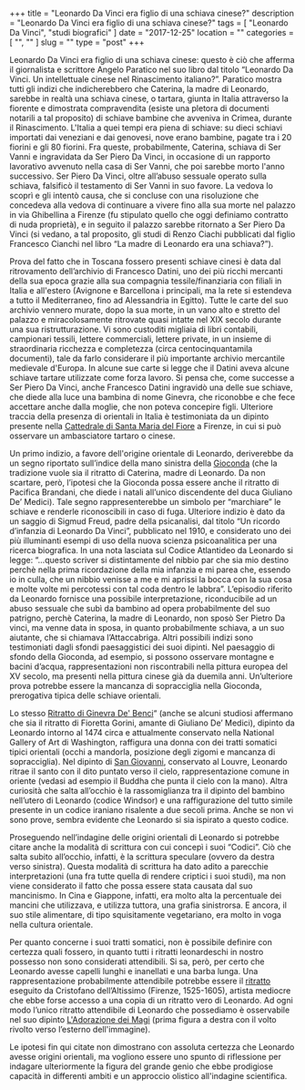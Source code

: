 +++
title = "Leonardo Da Vinci era figlio di una schiava cinese?"
description = "Leonardo Da Vinci era figlio di una schiava cinese?"
tags = [ "Leonardo Da Vinci", "studi biografici" ]
date = "2017-12-25"
location = ""
categories = [
  "",
  ""
]
slug = ""
type = "post"
+++

Leonardo Da Vinci era figlio di una schiava cinese: questo è ciò che afferma il giornalista e scrittore Angelo Paratico nel suo libro dal titolo “Leonardo Da Vinci. Un intellettuale cinese nel Rinascimento italiano?”. Paratico mostra tutti gli indizi che indicherebbero che Caterina, la madre di Leonardo, sarebbe in realtà una schiava cinese, o tartara, giunta in Italia attraverso la fiorente e dimostrata compravendita (esiste una pletora di documenti notarili a tal proposito) di schiave bambine che avveniva in Crimea, durante il Rinascimento. L'Italia a quei tempi era piena di schiave: su dieci schiavi importati dai veneziani e dai genovesi, nove erano bambine, pagate tra i 20 fiorini e gli 80 fiorini. Fra queste, probabilmente, Caterina, schiava di Ser Vanni e ingravidata da Ser Piero Da Vinci, in occasione di un rapporto lavorativo avvenuto nella casa di Ser Vanni, che poi sarebbe morto l'anno successivo. Ser Piero Da Vinci, oltre all’abuso sessuale operato sulla schiava, falsificò il testamento di Ser Vanni in suo favore. La vedova lo scoprì e gli intentò causa, che si concluse con una risoluzione che concedeva alla vedova di continuare a vivere fino alla sua morte nel palazzo in via Ghibellina a Firenze (fu stipulato quello che oggi definiamo contratto di nuda proprietà), e in seguito il palazzo sarebbe ritornato a Ser Piero Da Vinci (si vedano, a tal proposito, gli studi di Renzo Ciachi pubblicati dal figlio Francesco Cianchi nel libro “La madre di Leonardo era una schiava?”).

Prova del fatto che in Toscana fossero presenti schiave cinesi è data dal ritrovamento dell’archivio di Francesco Datini, uno dei più ricchi mercanti della sua epoca grazie alla sua compagnia tessile/finanziaria con filiali in Italia e all'estero (Avignone e Barcellona i principali, ma la rete si estendeva a tutto il Mediterraneo, fino ad Alessandria in Egitto). Tutte le carte del suo archivio vennero murate, dopo la sua morte, in un vano alto e stretto del palazzo e miracolosamente ritrovate quasi intatte nel XIX secolo durante una sua ristrutturazione. Vi sono custoditi migliaia di libri contabili, campionari tessili, lettere commerciali, lettere private, in un insieme di straordinaria ricchezza e completezza (circa centocinquantamila documenti), tale da farlo considerare il più importante archivio mercantile medievale d'Europa. In alcune sue carte si legge che il Datini aveva alcune schiave tartare utilizzate come forza lavoro. Si pensa che, come successe a Ser Piero Da Vinci, anche Francesco Datini ingravidò una delle sue schiave, che diede alla luce una bambina di nome Ginevra, che riconobbe e che fece accettare anche dalla moglie, che non poteva concepire figli. Ulteriore traccia della presenza di orientali in Italia è testimoniata da un dipinto presente nella [Cattedrale di Santa Maria del Fiore](https://it.wikipedia.org/wiki/Cattedrale_di_Santa_Maria_del_Fiore) a Firenze, in cui si può osservare un ambasciatore tartaro o cinese.

Un primo indizio, a favore dell'origine orientale di Leonardo, deriverebbe da un segno riportato sull’indice della mano sinistra della [Gioconda](https://it.wikipedia.org/wiki/Gioconda) (che la tradizione vuole sia il ritratto di Caterina, madre di Leonardo. Da non scartare, però, l’ipotesi che la Gioconda possa essere anche il ritratto di Pacifica Brandani, che diede i natali all’unico discendente del duca Giuliano De’ Medici). Tale segno rappresenterebbe un simbolo per “marchiare” le schiave e renderle riconoscibili in caso di fuga. 
Ulteriore indizio è dato da un saggio di Sigmud Freud, padre della psicanalisi, dal titolo “Un ricordo d’infanzia di Leonardo Da Vinci”, pubblicato nel 1910, e considerato uno dei più illuminanti esempi di uso della nuova scienza psicoanalitica per una ricerca biografica. In una nota lasciata sul Codice Atlantideo da Leonardo si legge: “…questo scriver si distintamente del nibbio par che sia mio destino perchè nella prima ricordazione della mia infanzia e mi parea che, essendo io in culla, che un nibbio venisse a me e mi aprissi la bocca con la sua cosa e molte volte mi percotessi con tal coda dentro le labbra”. L’episodio riferito da Leonardo fornisce una possibile interpretazione, riconducibile ad un abuso sessuale che subì da bambino ad opera probabilmente del suo patrigno, perchè Caterina, la madre di Leonardo, non sposò Ser Pietro Da vinci, ma venne data in sposa, in quanto probabilmente schiava, a un suo aiutante, che si chiamava l’Attaccabriga. 
Altri possibili indizi sono testimoniati dagli sfondi paesaggistici dei suoi dipinti. Nel paesaggio di sfondo della Gioconda, ad esempio, si possono osservare montagne e bacini d’acqua, rappresentazioni non riscontrabili nella pittura europea del XV secolo, ma presenti  nella pittura cinese già da duemila anni. Un’ulteriore prova potrebbe essere la mancanza di sopracciglia nella Gioconda, prerogativa tipica delle schiave orientali. 

Lo stesso [Ritratto di Ginevra De' Benci](https://it.wikipedia.org/wiki/Ritratto_di_Ginevra_de%27_Benci)“ (anche se alcuni studiosi affermano che sia il ritratto di Fioretta Gorini, amante di Giuliano De’ Medici), dipinto da Leonardo intorno al 1474 circa e attualmente conservato nella National Gallery of Art di Washington, raffigura una donna con dei tratti somatici tipici orientali (occhi a mandorla, posizione degli zigomi e mancanza di sopracciglia). 
Nel dipinto di [San Giovanni](https://it.wikipedia.org/wiki/San_Giovanni_Battista_(Leonardo)), conservato al Louvre, Leonardo ritrae il santo con il dito puntato verso il cielo, rappresentazione comune in oriente (vedasi ad esempio il Buddha che punta il cielo con la mano). Altra curiosità che salta all’occhio è la rassomiglianza tra il dipinto del bambino nell’utero di Leonardo (codice Windsor) e una raffigurazione del tutto simile presente in un codice iraniano risalente a due secoli prima. Anche se non vi sono prove, sembra evidente che Leonardo si sia ispirato a questo codice.

Proseguendo nell’indagine delle origini orientali di Leonardo si potrebbe citare anche la modalità di scrittura con cui concepì i suoi “Codici”. Ciò che salta subito all’occhio, infatti, è la scrittura speculare (ovvero da destra verso sinistra). Questa modalità di scrittura ha dato adito a parecchie interpretazioni (una fra tutte quella di rendere criptici i suoi studi), ma non viene considerato il fatto che possa essere stata causata dal suo mancinismo. In Cina e Giappone, infatti, era molto alta la percentuale dei mancini che utilizzava, e utilizza tuttora, una grafia sinistrorsa. E ancora, il suo stile alimentare, di tipo squisitamente vegetariano, era molto in voga nella cultura orientale.

Per quanto concerne i suoi tratti somatici, non è possibile definire con certezza quali fossero, in quanto tutti i ritratti leonardeschi in nostro possesso non sono considerati attendibili. Si sa, però, per certo che Leonardo avesse capelli lunghi e inanellati e una barba lunga. Una rappresentazione probabilmente attendibile potrebbe essere il [ritratto](https://commons.wikimedia.org/wiki/File:Cristofano_dell%27altissimo,_leonardo_da_vinci,_ante_1568,_02.JPG) eseguito da Cristofano dell’Altissimo (Firenze, 1525-1605), artista mediocre che ebbe forse accesso a una copia di un ritratto vero di Leonardo. Ad ogni modo l’unico ritratto attendibile di Leonardo che possediamo è osservabile nel suo dipinto [L'Adorazione dei Magi](https://it.wikipedia.org/wiki/Adorazione_dei_Magi_(Leonardo)) (prima figura a destra con il volto rivolto verso l’esterno dell'immagine).

Le ipotesi fin qui citate non dimostrano con assoluta certezza che Leonardo avesse origini orientali, ma vogliono essere uno spunto di riflessione per indagare ulteriormente la figura del grande genio che ebbe prodigiose capacità in differenti ambiti e un approccio olistico all'indagine scientifica.

